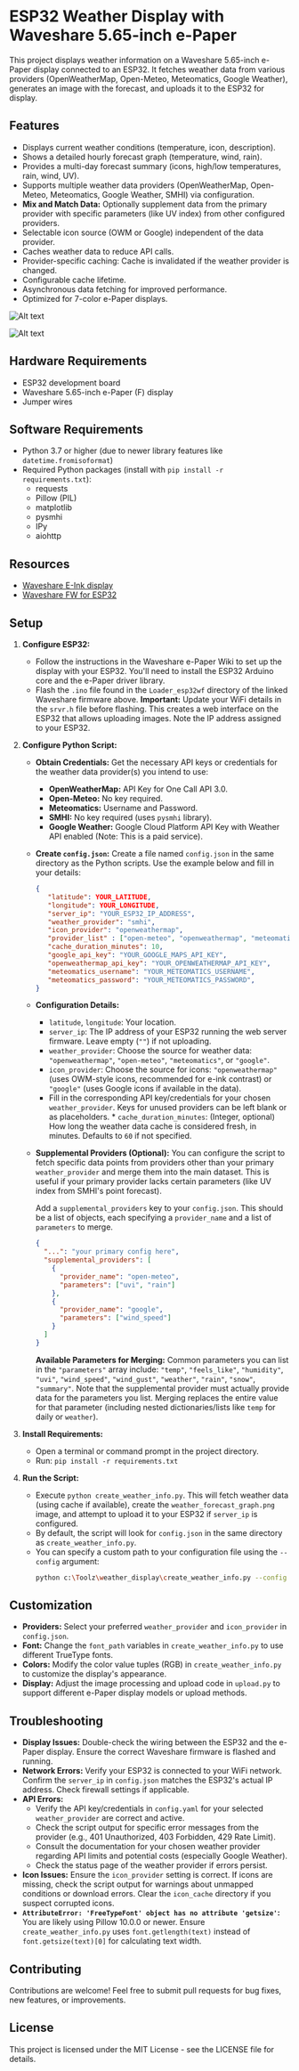 # ESP32 Weather Display with Waveshare 5.65-inch e-Paper

This project displays weather information on a Waveshare 5.65-inch e-Paper display connected to an ESP32. It fetches weather data from various providers (OpenWeatherMap, Open-Meteo, Meteomatics, Google Weather), generates an image with the forecast, and uploads it to the ESP32 for display.

## Features

* Displays current weather conditions (temperature, icon, description).
* Shows a detailed hourly forecast graph (temperature, wind, rain).
* Provides a multi-day forecast summary (icons, high/low temperatures, rain, wind, UV).
* Supports multiple weather data providers (OpenWeatherMap, Open-Meteo, Meteomatics, Google Weather, SMHI) via configuration.
* **Mix and Match Data:** Optionally supplement data from the primary provider with specific parameters (like UV index) from other configured providers.
* Selectable icon source (OWM or Google) independent of the data provider.
* Caches weather data to reduce API calls.
* Provider-specific caching: Cache is invalidated if the weather provider is changed.
* Configurable cache lifetime.
* Asynchronous data fetching for improved performance.
* Optimized for 7-color e-Paper displays.

![Alt text](images/weather.png)

![Alt text](images/build.jpg)

## Hardware Requirements

* ESP32 development board
* Waveshare 5.65-inch e-Paper (F) display
* Jumper wires

## Software Requirements

* Python 3.7 or higher (due to newer library features like `datetime.fromisoformat`)
* Required Python packages (install with `pip install -r requirements.txt`):
    * requests
    * Pillow (PIL)
    * matplotlib
    * pysmhi
    * IPy
    * aiohttp

## Resources

* [Waveshare E-Ink display](https://www.waveshare.com/wiki/E-Paper_ESP32_Driver_Board)
* [Waveshare FW for ESP32](https://files.waveshare.com/upload/5/50/E-Paper_ESP32_Driver_Board_Code.7z)

## Setup

1.  **Configure ESP32:**
    *   Follow the instructions in the Waveshare e-Paper Wiki to set up the display with your ESP32. You'll need to install the ESP32 Arduino core and the e-Paper driver library.
    *   Flash the `.ino` file found in the `Loader_esp32wf` directory of the linked Waveshare firmware above. **Important:** Update your WiFi details in the `srvr.h` file before flashing. This creates a web interface on the ESP32 that allows uploading images. Note the IP address assigned to your ESP32.
2.  **Configure Python Script:**
    *   **Obtain Credentials:** Get the necessary API keys or credentials for the weather data provider(s) you intend to use:
        *   **OpenWeatherMap:** API Key for One Call API 3.0.
        *   **Open-Meteo:** No key required.
        *   **Meteomatics:** Username and Password.
        *   **SMHI:** No key required (uses `pysmhi` library).
        *   **Google Weather:** Google Cloud Platform API Key with Weather API enabled (Note: This is a paid service).
    *   **Create `config.json`:** Create a file named `config.json` in the same directory as the Python scripts. Use the example below and fill in your details:

        ```json
        {
           "latitude": YOUR_LATITUDE,
           "longitude": YOUR_LONGITUDE,
           "server_ip": "YOUR_ESP32_IP_ADDRESS",
           "weather_provider": "smhi",
           "icon_provider": "openweathermap",
           "provider_list" : ["open-meteo", "openweathermap", "meteomatics", "google", "smhi"],
           "cache_duration_minutes": 10,
           "google_api_key": "YOUR_GOOGLE_MAPS_API_KEY",
           "openweathermap_api_key": "YOUR_OPENWEATHERMAP_API_KEY",
           "meteomatics_username": "YOUR_METEOMATICS_USERNAME",
           "meteomatics_password": "YOUR_METEOMATICS_PASSWORD",
        }
        ```
    *   **Configuration Details:**
        *   `latitude`, `longitude`: Your location.
        *   `server_ip`: The IP address of your ESP32 running the web server firmware. Leave empty (`""`) if not uploading.
        *   `weather_provider`: Choose the source for weather data: `"openweathermap"`, `"open-meteo"`, `"meteomatics"`, or `"google"`.
        *   `icon_provider`: Choose the source for icons: `"openweathermap"` (uses OWM-style icons, recommended for e-ink contrast) or `"google"` (uses Google icons if available in the data).
        *   Fill in the corresponding API key/credentials for your chosen `weather_provider`. Keys for unused providers can be left blank or as placeholders.
                *   `cache_duration_minutes`: (Integer, optional) How long the weather data cache is considered fresh, in minutes. Defaults to `60` if not specified.

    *   **Supplemental Providers (Optional):**
        You can configure the script to fetch specific data points from providers other than your primary `weather_provider` and merge them into the main dataset. This is useful if your primary provider lacks certain parameters (like UV index from SMHI's point forecast).

        Add a `supplemental_providers` key to your `config.json`. This should be a list of objects, each specifying a `provider_name` and a list of `parameters` to merge.

        ```json
        {
          "...": "your primary config here",
          "supplemental_providers": [
            {
              "provider_name": "open-meteo",
              "parameters": ["uvi", "rain"]
            },
            {
              "provider_name": "google",
              "parameters": ["wind_speed"]
            }
          ]
        }
        ```

        **Available Parameters for Merging:**
        Common parameters you can list in the `"parameters"` array include: `"temp"`, `"feels_like"`, `"humidity"`, `"uvi"`, `"wind_speed"`, `"wind_gust"`, `"weather"`, `"rain"`, `"snow"`, `"summary"`.
        Note that the supplemental provider must actually provide data for the parameters you list. Merging replaces the entire value for that parameter (including nested dictionaries/lists like `temp` for daily or `weather`).

3.  **Install Requirements:**
    *   Open a terminal or command prompt in the project directory.
    *   Run: `pip install -r requirements.txt`
4.  **Run the Script:**
    *   Execute `python create_weather_info.py`. This will fetch weather data (using cache if available), create the `weather_forecast_graph.png` image, and attempt to upload it to your ESP32 if `server_ip` is configured.
    *   By default, the script will look for `config.json` in the same directory as `create_weather_info.py`.
    *   You can specify a custom path to your configuration file using the `--config` argument:
        ```bash
        python c:\Toolz\weather_display\create_weather_info.py --config /path/to/your/custom_config.json
        ```


## Customization

*   **Providers:** Select your preferred `weather_provider` and `icon_provider` in `config.json`.
*   **Font:** Change the `font_path` variables in `create_weather_info.py` to use different TrueType fonts.
*   **Colors:** Modify the color value tuples (RGB) in `create_weather_info.py` to customize the display's appearance.
*   **Display:** Adjust the image processing and upload code in `upload.py` to support different e-Paper display models or upload methods.

## Troubleshooting

*   **Display Issues:** Double-check the wiring between the ESP32 and the e-Paper display. Ensure the correct Waveshare firmware is flashed and running.
*   **Network Errors:** Verify your ESP32 is connected to your WiFi network. Confirm the `server_ip` in `config.json` matches the ESP32's actual IP address. Check firewall settings if applicable.
*   **API Errors:**
    *   Verify the API key/credentials in `config.yaml` for your selected `weather_provider` are correct and active.
    *   Check the script output for specific error messages from the provider (e.g., 401 Unauthorized, 403 Forbidden, 429 Rate Limit).
    *   Consult the documentation for your chosen weather provider regarding API limits and potential costs (especially Google Weather).
    *   Check the status page of the weather provider if errors persist.
*   **Icon Issues:** Ensure the `icon_provider` setting is correct. If icons are missing, check the script output for warnings about unmapped conditions or download errors. Clear the `icon_cache` directory if you suspect corrupted icons.
*   **`AttributeError: 'FreeTypeFont' object has no attribute 'getsize'`:** You are likely using Pillow 10.0.0 or newer. Ensure `create_weather_info.py` uses `font.getlength(text)` instead of `font.getsize(text)[0]` for calculating text width.

## Contributing

Contributions are welcome! Feel free to submit pull requests for bug fixes, new features, or improvements.

## License

This project is licensed under the MIT License - see the LICENSE file for details.
